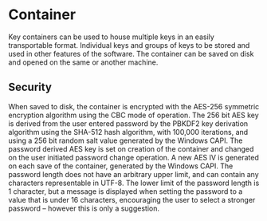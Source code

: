 # Container

Key containers can be used to house multiple keys in an easily transportable format. Individual keys and groups of keys to be stored and used in other features
of the software. The container can be saved on disk and opened on the same or another machine.

## Security
When saved to disk, the container is encrypted with the AES-256 symmetric encryption algorithm using the CBC mode of operation. The 256 bit AES key is derived from the user entered password by the PBKDF2 key derivation algorithm using the SHA-512 hash algorithm, with 100,000 iterations, and using a 256 bit random salt value generated by the Windows CAPI. The password derived AES key is set on creation of the container and changed on the user initiated password change operation. A new AES IV is generated on each save of the container, generated by the Windows CAPI.
The password length does not have an arbitrary upper limit, and can contain any characters representable in UTF-8. The lower limit of the password length is 1 character, but a message is displayed when setting the password to a value that is under 16 characters, encouraging the user to select a stronger password – however this is only a suggestion.
